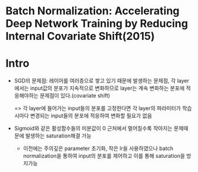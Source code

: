# Batch Normalization: Accelerating Deep Network Training by Reducing Internal Covariate Shift(2015)



# Intro

- SGD의 문제점: 레이어를 여러층으로 쌓고 있기 때문에 발생하는 문제점, 각 layer에서는 input값의 분포가 지속적으로 변화하므로 layer는 계속 변화하는 분포에 적응해야하는 문제점이 있다.(covariate shift)

  => 각 layer에 들어가는 input들의 분포를 고정한다면 각 layer의 파라미터가 학습시마다 변경되는 input들의 분포에 적응하여 변화할 필요가 없음

- Sigmoid와 같은 활성함수들의 미분값이 0 근처에서 멀어질수록 작아지는 문제때문에 발생하는 saturation해결 가능

  - 이전에는 주의깊은 parameter 초기화, 작은 lr을 사용하였으나 batch normalization을 통하여 input의 분포를 제어하고 이를 통해 saturation을 방지가능